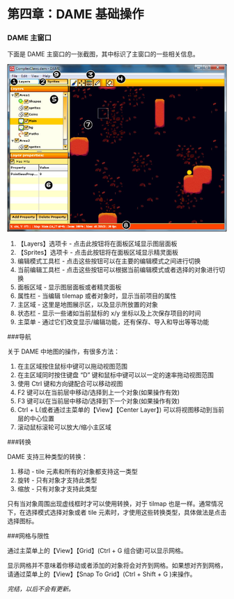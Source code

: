 # 第四章：DAME 基础操作

### DAME 主窗口

下面是 DAME 主窗口的一张截图，其中标识了主窗口的一些相关信息。

![图二十](./images/20.jpg)

  1. 【Layers】选项卡 - 点击此按钮将在面板区域显示图层面板
  2. 【Sprites】选项卡 - 点击此按钮将在面板区域显示精灵面板
  3. 编辑模式工具栏 - 点击这些按钮可以在主要的编辑模式之间进行切换
  4. 当前编辑工具栏 - 点击这些按钮可以根据当前编辑模式或者选择的对象进行切换
  5. 面板区域 - 显示图层面板或者精灵面板
  6. 属性栏 - 当编辑 tilemap 或者对象时，显示当前项目的属性
  7. 主区域 - 这里是地图展示区，以及显示所放置的对象
  8. 状态栏 - 显示一些诸如当前鼠标的 x/y 坐标以及上次保存项目的时间
  9. 主菜单 - 通过它们改变显示/编辑功能，还有保存、导入和导出等等功能

###导航

关于 DAME 中地图的操作，有很多方法：

  1. 在主区域按住鼠标中键可以拖动视图范围
  2. 在主区域同时按住键盘 “D” 键和鼠标中键可以以一定的速率拖动视图范围
  3. 使用 Ctrl 键和方向键配合可以移动视图
  4. F2 键可以在当前层中移动/选择到上一个对象(如果操作有效)
  5. F3 键可以在当前层中移动/选择到下一个对象(如果操作有效)
  6. Ctrl + L(或者通过主菜单的【View】【Center Layer】) 可以将视图移动到当前层的中心位置
  7. 滚动鼠标滚轮可以放大/缩小主区域

###转换

DAME 支持三种类型的转换：

  1. 移动 - tile 元素和所有的对象都支持这一类型
  2. 旋转 - 只有对象才支持此类型
  3. 缩放 - 只有对象才支持此类型

只有当对象周围出现虚线框时才可以使用转换，对于 tilmap 也是一样。通常情况下，在选择模式选择对象或者 tile 元素时，才使用这些转换类型，具体做法是点击选择图标。

###网格与限性

通过主菜单上的【View】【Grid】(Ctrl + G 组合键)可以显示网格。

显示网格并不意味着你移动或者添加的对象将会对齐到网格。如果想对齐到网格，请通过菜单上的【View】【Snap To Grid】(Ctrl + Shift + G )来操作。

_完结，以后不会有更新。_
